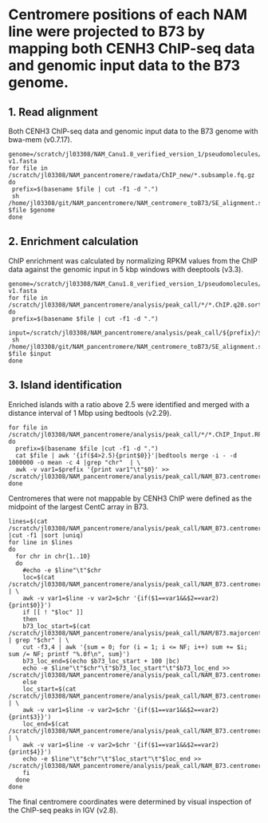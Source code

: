 # Centromere positions of each NAM line were projected to B73 by mapping both CENH3 ChIP-seq data and genomic input data to the B73 genome. 

## 1. Read alignment
 Both CENH3 ChIP-seq data and genomic input data to the B73 genome with bwa-mem (v0.7.17).
 ```
 genome=/scratch/jl03308/NAM_Canu1.8_verified_version_1/pseudomolecules/B73.PLATINUM.pseudomolecules-v1.fasta
for file in /scratch/jl03308/NAM_pancentromere/rawdata/ChIP_new/*.subsample.fq.gz
do
  prefix=$(basename $file | cut -f1 -d ".")
  sh /home/jl03308/git/NAM_pancentromere/NAM_centromere_toB73/SE_alignment.sh $file $genome
done
```
## 2. Enrichment calculation  
ChIP enrichment was calculated by normalizing RPKM values from the ChIP data against the genomic input in 5 kbp windows with deeptools (v3.3). 
 ```
 genome=/scratch/jl03308/NAM_Canu1.8_verified_version_1/pseudomolecules/B73.PLATINUM.pseudomolecules-v1.fasta
for file in /scratch/jl03308/NAM_pancentromere/analysis/peak_call/*/*.ChIP.q20.sorted.bam
do
  prefix=$(basename $file | cut -f1 -d ".")
  input=/scratch/jl03308/NAM_pancentromere/analysis/peak_call/${prefix}/${prefix}.q20.sorted.bam
  sh /home/jl03308/git/NAM_pancentromere/NAM_centromere_toB73/SE_alignment.sh $file $input
done
```
## 3. Island identification
Enriched islands with a ratio above 2.5 were identified and merged with a distance interval of 1 Mbp using bedtools (v2.29).
```
for file in /scratch/jl03308/NAM_pancentromere/analysis/peak_call/*/*.ChIP_Input.RPKM.bedgraph
do
  prefix=$(basename $file |cut -f1 -d ".")
  cat $file | awk '{if($4>2.5){print$0}}'|bedtools merge -i - -d 1000000 -o mean -c 4 |grep "chr"  | \
  awk -v var1=$prefix '{print var1"\t"$0}' >> /scratch/jl03308/NAM_pancentromere/analysis/peak_call/NAM_B73.centromere.bed
done
```

Centromeres that were not mappable by CENH3 ChIP were defined as the midpoint of the largest CentC array in B73.
```
lines=$(cat /scratch/jl03308/NAM_pancentromere/analysis/peak_call/NAM_B73.centromere.bed |cut -f1 |sort |uniq)
for line in $lines
do
  for chr in chr{1..10}
  do
    #echo -e $line"\t"$chr
    loc=$(cat /scratch/jl03308/NAM_pancentromere/analysis/peak_call/NAM_B73.centromere.bed | \
    awk -v var1=$line -v var2=$chr '{if($1==var1&&$2==var2){print$0}}') 
    if [[ ! "$loc" ]]
    then
    b73_loc_start=$(cat /scratch/jl03308/NAM_pancentromere/analysis/peak_call/NAM/B73.majorcentc.bed | grep "$chr" | \
    cut -f3,4 | awk '{sum = 0; for (i = 1; i <= NF; i++) sum += $i; sum /= NF; printf "%.0f\n", sum}')
    b73_loc_end=$(echo $b73_loc_start + 100 |bc)
    echo -e $line"\t"$chr"\t"$b73_loc_start"\t"$b73_loc_end >> /scratch/jl03308/NAM_pancentromere/analysis/peak_call/NAM_B73.centromere.all.bed
    else
    loc_start=$(cat /scratch/jl03308/NAM_pancentromere/analysis/peak_call/NAM_B73.centromere.bed | \
    awk -v var1=$line -v var2=$chr '{if($1==var1&&$2==var2){print$3}}')
    loc_end=$(cat /scratch/jl03308/NAM_pancentromere/analysis/peak_call/NAM_B73.centromere.bed | \
    awk -v var1=$line -v var2=$chr '{if($1==var1&&$2==var2){print$4}}')
    echo -e $line"\t"$chr"\t"$loc_start"\t"$loc_end >> /scratch/jl03308/NAM_pancentromere/analysis/peak_call/NAM_B73.centromere.all.bed
    fi
  done
done
```
The final centromere coordinates were determined by visual inspection of the ChIP-seq peaks in IGV (v2.8).
